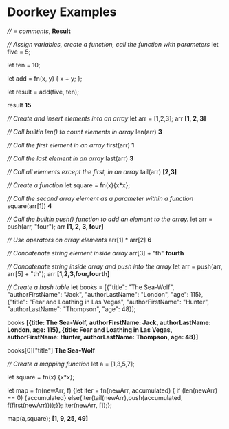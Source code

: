 # Doorkey Examples

*// = comments*, **Result**

*// Assign variables, create a function, call the function with parameters*
let five = 5;

let ten = 10;

let add = fn(x, y) {
  x + y;
};

let result = add(five, ten);

result
**15**

*// Create and insert elements into an array*
let arr = [1,2,3];
arr
**[1, 2, 3]**

*// Call builtin len() to count elements in array*
len(arr)
**3**

*// Call the first element in an array*
first(arr)
**1**

*// Call the last element in an array*
last(arr)
**3**

*// Call all elements except the first, in an array*
tail(arr)
**[2,3]**

*// Create a function*
let square = fn(x){x*x};

*// Call the second array element as a parameter within a function*
square(arr[1])
**4**

*// Call the builtin push() function to add an element to the array.*
let arr = push(arr, "four");
arr
**[1, 2, 3, four]**

*// Use operators on array elements*
arr[1] * arr[2]
**6**

*// Concatenate string element inside array*
arr[3] + "th"
**fourth**

*// Concatenate string inside array and push into the array*
let arr = push(arr, arr[5] + "th");
arr
**[1,2,3,four,fourth]**

*// Create a hash table*
let books = [{"title": "The Sea-Wolf", "authorFirstName": "Jack", "authorLastName": "London", "age": 115}, {"title": "Fear and Loathing in Las Vegas", "authorFirstName": "Hunter", "authorLastName": "Thompson", "age": 48}];

books
**[{title: The Sea-Wolf, authorFirstName: Jack, authorLastName: London, age: 115}, {title: Fear and Loathing in Las Vegas, authorFirstName: Hunter, authorLastName: Thompson, age: 48}]**

books[0]["title"]
**The Sea-Wolf**

*// Create a mapping function*
let a = [1,3,5,7];

let square = fn(x) {x*x};

let map = fn(newArr, f) {let iter = fn(newArr, accumulated) { if (len(newArr) == 0) {accumulated} else{iter(tail(newArr),push(accumulated, f(first(newArr))));}}; iter(newArr, []);};

map(a,square);
**[1, 9, 25, 49]**
